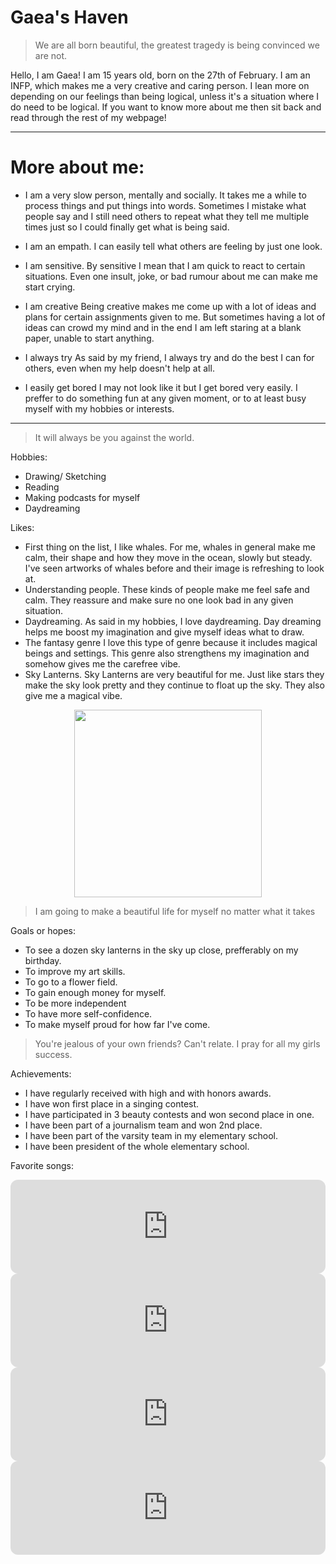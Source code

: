 # **Gaea's Haven**

>We are all born beautiful, the greatest tragedy is being convinced we are not.


Hello, I am Gaea! I am 15 years old, born on the 27th of February. I am an INFP, which makes me a very creative and caring person. I lean more on depending on our feelings than being logical, unless it's a situation where I do need to be logical. If you want to know more about me then sit back and read through the rest of my webpage!

---
# **More about me:**


- I am a very slow person, mentally and socially.
  It takes me a while to process things and put things into words. Sometimes I mistake what people say and I still need others to repeat what they tell me multiple times just so I could finally get what is being said.
     
- I am an empath.
  I can easily tell what others are feeling by just one look.
     
- I am sensitive.
  By sensitive I mean that I am quick to react to certain situations. Even one insult, joke, or bad rumour about me can make me start crying.
     
- I am creative
  Being creative makes me come up with a lot of ideas and plans for certain assignments given to me. But sometimes having a lot of ideas can crowd my mind and in the end I am left staring at a blank paper, unable to start anything.
     
- I always try
  As said by my friend, I always try and do the best I can for others, even when my help doesn't help at all.
  
- I easily get bored
  I may not look like it but I get bored very easily. I preffer to do something fun at any given moment, or to at least busy myself with my hobbies or interests.

---     
>It will always be you against the world.



Hobbies:
- Drawing/ Sketching
- Reading
- Making podcasts for myself
- Daydreaming
     
Likes:
- First thing on the list, I like whales. 
     For me, whales in general make me calm, their shape and how they move in the ocean, slowly but steady. I've seen artworks of whales before and their image is refreshing to look at.
- Understanding people. 
     These kinds of people make me feel safe and calm. They reassure and make sure no one look bad in any given situation.
- Daydreaming.
     As said in my hobbies, I love daydreaming. Day dreaming helps me boost my imagination and give myself ideas what to draw.
- The fantasy genre
     I love this type of genre because it includes magical beings and settings. This genre also strengthens my imagination and somehow gives me the carefree vibe.
- Sky Lanterns.
     Sky Lanterns are very beautiful for me. Just like stars they make the sky look pretty and they continue to float up the sky. They also give me a magical vibe.
     

<center> <img src="https://64.media.tumblr.com/eecf5a6c777b25c93bc1f6b7d46b4961/23fb8777ada83a0d-0b/s640x960/a151094ed52e69fa9203c73cc825977ea0a55973.jpg" 
     width="300" 
     height="300" /></center>

     
>I am going to make a beautiful life for myself no matter what it takes

Goals or hopes:
- To see a dozen sky lanterns in the sky up close, prefferably on my birthday.
- To improve my art skills.
- To go to a flower field.
- To gain enough money for myself.
- To be more independent
- To have more self-confidence.
- To make myself proud for how far I've come.

>You're jealous of your own friends? Can't relate. I pray for all my girls success.

Achievements: 
- I have regularly received with high and with honors awards.
- I have won first place in a singing contest.
- I have participated in 3 beauty contests and won second place in one.
- I have been part of a journalism team and won 2nd place.
- I have been part of the varsity team in my elementary school.
- I have been president of the whole elementary school.

Favorite songs:

<iframe style="border-radius:12px" src="https://open.spotify.com/embed/track/5XeFesFbtLpXzIVDNQP22n?utm_source=generator" width="100%" frameBorder="0" allowfullscreen="" allow="autoplay; clipboard-write; encrypted-media; fullscreen; picture-in-picture" loading="lazy"></iframe>

<iframe style="border-radius:12px" src="https://open.spotify.com/embed/track/0q6LuUqGLUiCPP1cbdwFs3?utm_source=generator" width="100%" frameBorder="0" allowfullscreen="" allow="autoplay; clipboard-write; encrypted-media; fullscreen; picture-in-picture" loading="lazy"></iframe>

<iframe style="border-radius:12px" src="https://open.spotify.com/embed/track/48p5E25cFPanxuwCTmTpuL?utm_source=generator" width="100%" frameBorder="0" allowfullscreen="" allow="autoplay; clipboard-write; encrypted-media; fullscreen; picture-in-picture" loading="lazy"></iframe>

<iframe style="border-radius:12px" src="https://open.spotify.com/embed/track/37JoRcYtA30gqhRc8wCOQj?utm_source=generator" width="100%" frameBorder="0" allowfullscreen="" allow="autoplay; clipboard-write; encrypted-media; fullscreen; picture-in-picture" loading="lazy"></iframe>
